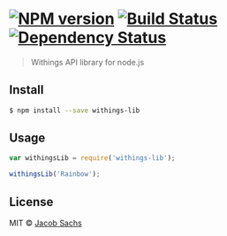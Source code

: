 #  [![NPM version][npm-image]][npm-url] [![Build Status][travis-image]][travis-url] [![Dependency Status][daviddm-image]][daviddm-url]

> Withings API library for node.js


## Install

```sh
$ npm install --save withings-lib
```


## Usage

```js
var withingsLib = require('withings-lib');

withingsLib('Rainbow');
```


## License

MIT © [Jacob Sachs]()


[npm-image]: https://badge.fury.io/js/withings-lib.svg
[npm-url]: https://npmjs.org/package/withings-lib
[travis-image]: https://travis-ci.org/jsachs/withings-lib.svg?branch=master
[travis-url]: https://travis-ci.org/jsachs/withings-lib
[daviddm-image]: https://david-dm.org/jsachs/withings-lib.svg?theme=shields.io
[daviddm-url]: https://david-dm.org/jsachs/withings-lib
